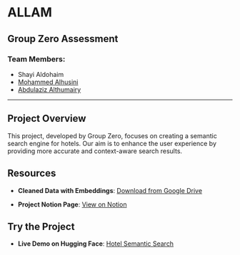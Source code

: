 # ALLAM

## Group Zero Assessment
### Team Members:
- Shayi Aldohaim
- [Mohammed Alhusini](https://github.com/mohammed-Alhusini)
- [Abdulaziz Althumairy](https://github.com/Aziz-Th)



---

## Project Overview
This project, developed by Group Zero, focuses on creating a semantic search engine for hotels. Our aim is to enhance the user experience by providing more accurate and context-aware search results.

## Resources

- **Cleaned Data with Embeddings**: [Download from Google Drive](https://drive.google.com/file/d/19tENdH2TXN8yILOX3zSEyi8t-7pENgeW/view?usp=sharing)
  
- **Project Notion Page**: [View on Notion](https://www.notion.so/Group-0-Project-Semantic-Search-engine-for-Hotels-2b711f421db840fdab5adbaf4d20913d?pvs=4)

## Try the Project
- **Live Demo on Hugging Face**: [Hotel Semantic Search](https://huggingface.co/spaces/AzizTh/Hotel-Semantic-Search)
